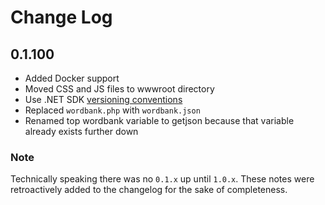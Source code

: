 # Change Log

## 0.1.100

- Added Docker support
- Moved CSS and JS files to wwwroot directory
- Use .NET SDK [versioning conventions](https://docs.microsoft.com/en-us/dotnet/core/versions/)
- Replaced ``wordbank.php`` with ``wordbank.json``
- Renamed top wordbank variable to getjson because that variable already exists further down

### Note

Technically speaking there was no ``0.1.x`` up until ``1.0.x``. These notes were retroactively added to the changelog for the sake of completeness.